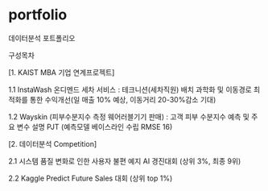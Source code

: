 # portfolio
데이터분석 포트폴리오

구성목차

[1. KAIST MBA 기업 연계프로젝트]

1.1 InstaWash 온디멘드 세차 서비스 : 테크니션(세차직원) 배치 과학화 및 이동경로 최적화를 통한 수익개선(일 매출 10% 예상, 이동거리 20-30%감소 기대) 

1.2 Wayskin (피부수분지수 측정 웨어러블기기 판매) : 고객 피부 수분지수 예측 및 주요 변수 설명 PJT (예측모델 베이스라인 수립 RMSE 16)  

[2. 데이터분석 Competition] 

2.1 시스템 품질 변화로 인한 사용자 불편 예지 AI 경진대회 (상위 3%, 최종 9위) 

2.2 Kaggle Predict Future Sales 대회 (상위 top 1%) 
